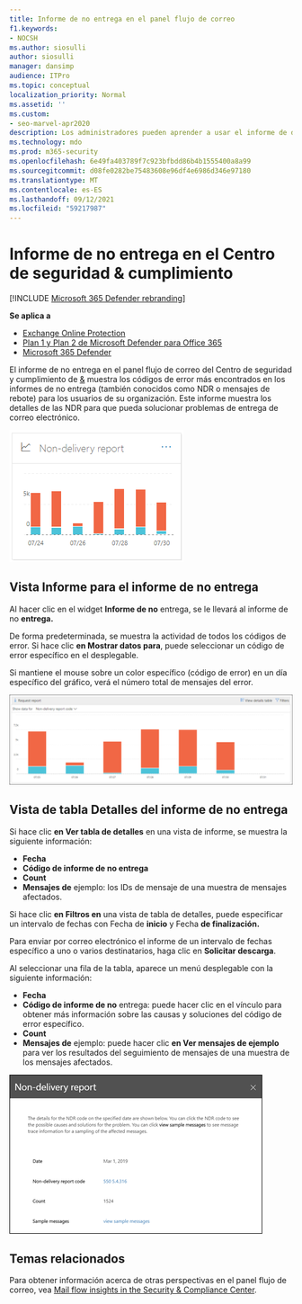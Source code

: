 ```yaml
---
title: Informe de no entrega en el panel flujo de correo
f1.keywords:
- NOCSH
ms.author: siosulli
author: siosulli
manager: dansimp
audience: ITPro
ms.topic: conceptual
localization_priority: Normal
ms.assetid: ''
ms.custom:
- seo-marvel-apr2020
description: Los administradores pueden aprender a usar el informe de detalles de no entrega en el panel flujo de correo del Centro de cumplimiento de seguridad de & para supervisar los códigos de error encontrados con más frecuencia en los informes de no entrega (también conocidos como NDR o mensajes de rebote) de los remitentes de su organización.
ms.technology: mdo
ms.prod: m365-security
ms.openlocfilehash: 6e49fa403789f7c923bfbdd86b4b1555400a8a99
ms.sourcegitcommit: d08fe0282be75483608e96df4e6986d346e97180
ms.translationtype: MT
ms.contentlocale: es-ES
ms.lasthandoff: 09/12/2021
ms.locfileid: "59217987"
---
```

# <a name="non-delivery-report-in-the-security--compliance-center"></a>Informe de no entrega en el Centro de seguridad & cumplimiento

[!INCLUDE [Microsoft 365 Defender rebranding](../includes/microsoft-defender-for-office.md)]

**Se aplica a**
- [Exchange Online Protection](exchange-online-protection-overview.md)
- [Plan 1 y Plan 2 de Microsoft Defender para Office 365](defender-for-office-365.md)
- [Microsoft 365 Defender](../defender/microsoft-365-defender.md)

El  informe de no [](mail-flow-insights-v2.md) entrega en el panel flujo de correo del Centro de seguridad y cumplimiento de [&](https://protection.office.com) muestra los códigos de error más encontrados en los informes de no entrega (también conocidos como NDR o mensajes de rebote) para los usuarios de su organización. Este informe muestra los detalles de las NDR para que pueda solucionar problemas de entrega de correo electrónico.

![Widget de informe de no entrega en el panel Flujo de correo del Centro de & cumplimiento.](../../media/mfi-non-delivery-report-widget.png)

## <a name="report-view-for-the-non-delivery-report"></a>Vista Informe para el informe de no entrega

Al hacer clic en el widget **Informe de no** entrega, se le llevará al informe de no **entrega.**

De forma predeterminada, se muestra la actividad de todos los códigos de error. Si hace clic **en Mostrar datos para**, puede seleccionar un código de error específico en el desplegable.

Si mantiene el mouse sobre un color específico (código de error) en un día específico del gráfico, verá el número total de mensajes del error.

![Vista Informe en el informe de dominio no aceptado.](../../media/mfi-non-delivery-report-overview-view.png)

## <a name="details-table-view-for-the-non-delivery-report"></a>Vista de tabla Detalles del informe de no entrega

Si hace clic **en Ver tabla de detalles** en una vista de informe, se muestra la siguiente información:

- **Fecha**
- **Código de informe de no entrega**
- **Count**
- **Mensajes de** ejemplo: los IDs de mensaje de una muestra de mensajes afectados.

Si hace clic **en Filtros en** una vista de tabla de detalles, puede especificar un intervalo de fechas con Fecha de **inicio** y Fecha **de finalización.**

Para enviar por correo electrónico el informe de un intervalo de fechas específico a uno o varios destinatarios, haga clic en **Solicitar descarga**.

Al seleccionar una fila de la tabla, aparece un menú desplegable con la siguiente información:

- **Fecha**
- **Código de informe de no** entrega: puede hacer clic en el vínculo para obtener más información sobre las causas y soluciones del código de error específico.
- **Count**
- **Mensajes de** ejemplo: puede hacer clic **en Ver mensajes de ejemplo** para ver los resultados del seguimiento de mensajes de una muestra de los mensajes afectados. [](message-trace-scc.md)

![Los detalles se desvía después de seleccionar una fila en la vista Tabla de detalles en el informe de no entrega.](../../media/mfi-non-delivery-report-details-flyout.png)

## <a name="related-topics"></a>Temas relacionados

Para obtener información acerca de otras perspectivas en el panel flujo de correo, vea [Mail flow insights in the Security & Compliance Center](mail-flow-insights-v2.md).
